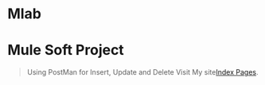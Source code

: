 # Mlab
# Mule Soft Project 
> Using PostMan for Insert, Update and Delete
> Visit My site[Index Pages](https://mulesoft1.herokuapp.com).  
